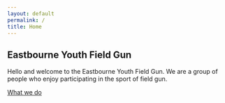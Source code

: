 ```yaml
---
layout: default
permalink: /
title: Home
---
```


<div class="row">
  <div class="col-10 offset-1 center subtitle">
    <h2>Eastbourne Youth Field Gun</h2>
  </div>
</div>

<div class="sub-content">
  <div class="row">
    <div class="col-12">
      <p>
        Hello and welcome to the Eastbourne Youth Field Gun. We are a group of
        people who enjoy participating in the sport of field gun.
      </p>
    </div>
  </div>
  <div class="row button-wrapper">
      <div class="col-12">
          <a class='button' href='/about'>
            <span>What we do</span>
          </a>
      </div>
    </div>
</div>
